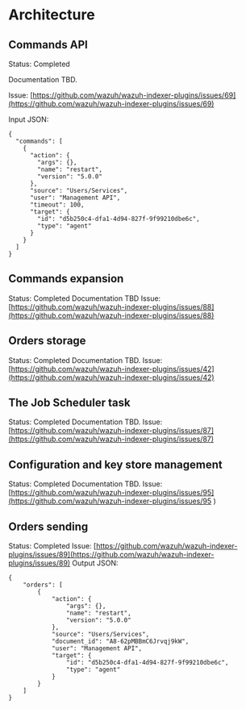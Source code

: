 # Architecture

## Commands API

Status: Completed

Documentation TBD.

Issue: [https://github.com/wazuh/wazuh-indexer-plugins/issues/69](https://github.com/wazuh/wazuh-indexer-plugins/issues/69) 

Input JSON:

```
{
  "commands": [
    {
      "action": {
        "args": {},
        "name": "restart",
        "version": "5.0.0"
      },
      "source": "Users/Services",
      "user": "Management API",
      "timeout": 100,
      "target": {
        "id": "d5b250c4-dfa1-4d94-827f-9f99210dbe6c",
        "type": "agent"
      }
    }
  ]
}
```

## Commands expansion
Status: Completed
Documentation  TBD
Issue: [https://github.com/wazuh/wazuh-indexer-plugins/issues/88](https://github.com/wazuh/wazuh-indexer-plugins/issues/88)

## Orders storage
Status: Completed
Documentation TBD.
Issue: [https://github.com/wazuh/wazuh-indexer-plugins/issues/42](https://github.com/wazuh/wazuh-indexer-plugins/issues/42)

## The Job Scheduler task
Status: Completed
Documentation TBD.
Issue: [https://github.com/wazuh/wazuh-indexer-plugins/issues/87](https://github.com/wazuh/wazuh-indexer-plugins/issues/87)

## Configuration and key store management
Status: Completed
Documentation TBD.
Issue: [https://github.com/wazuh/wazuh-indexer-plugins/issues/95](https://github.com/wazuh/wazuh-indexer-plugins/issues/95 )

## Orders sending
Status: Completed
Issue: [https://github.com/wazuh/wazuh-indexer-plugins/issues/89](https://github.com/wazuh/wazuh-indexer-plugins/issues/89)
Output JSON:
```
{
    "orders": [
        {
            "action": {
                "args": {},
                "name": "restart",
                "version": "5.0.0"
            },
            "source": "Users/Services",
            "document_id": "A8-62pMBBmC6Jrvqj9kW",
            "user": "Management API",
            "target": {
                "id": "d5b250c4-dfa1-4d94-827f-9f99210dbe6c",
                "type": "agent"
            }
        }
    ]
}
```
